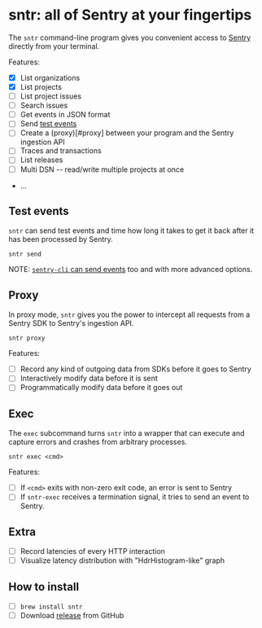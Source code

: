 # sntr: all of Sentry at your fingertips

The `sntr` command-line program gives you convenient access to
[Sentry](https://sentry.io) directly from your terminal.

Features:

- [x] List organizations
- [x] List projects
- [ ] List project issues
- [ ] Search issues
- [ ] Get events in JSON format
- [ ] Send [test events](#test-events)
- [ ] Create a (proxy)[#proxy] between your program and the Sentry ingestion API
- [ ] Traces and transactions
- [ ] List releases
- [ ] Multi DSN -- read/write multiple projects at once
- ...

## Test events

`sntr` can send test events and time how long it takes to get it back after it
has been processed by Sentry.

```
sntr send
```

NOTE: [`sentry-cli` can send events](https://docs.sentry.io/cli/send-event/)
too and with more advanced options.

## Proxy

In proxy mode, `sntr` gives you the power to intercept all requests from a
Sentry SDK to Sentry's ingestion API.

```
sntr proxy
```

Features:

- [ ] Record any kind of outgoing data from SDKs before it goes to Sentry
- [ ] Interactively modify data before it is sent
- [ ] Programmatically modify data before it goes out

## Exec

The `exec` subcommand turns `sntr` into a wrapper that can execute and capture
errors and crashes from arbitrary processes.

```
sntr exec <cmd>
```

Features:

- [ ] If `<cmd>` exits with non-zero exit code, an error is sent to Sentry
- [ ] If `sntr-exec` receives a termination signal, it tries to send an event to
      Sentry.

## Extra

- [ ] Record latencies of every HTTP interaction
- [ ] Visualize latency distribution with "HdrHistogram-like" graph

## How to install

- [ ] `brew install sntr`
- [ ] Download [release](https://github.com/getsentry/sntr/releases) from GitHub
